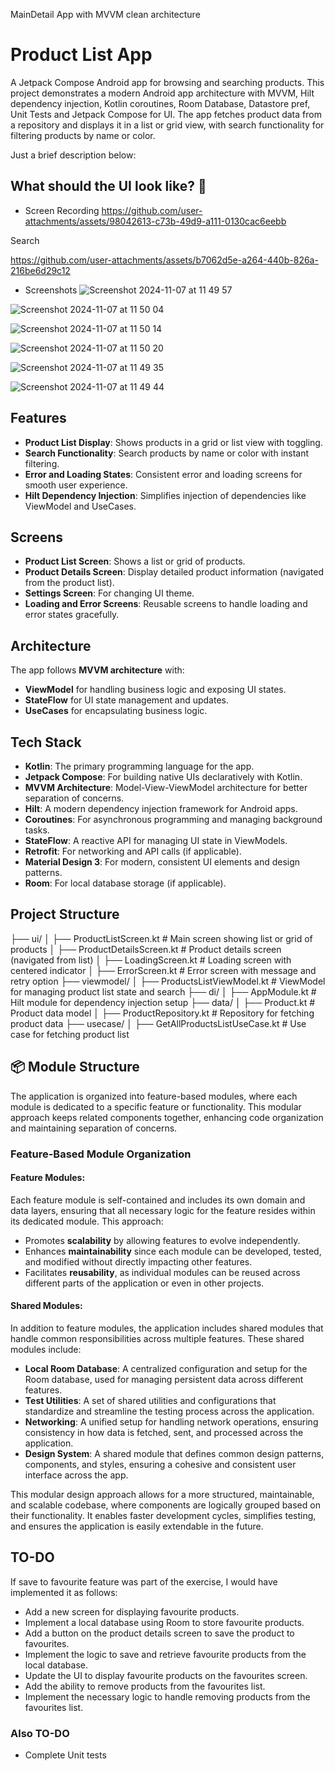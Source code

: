 MainDetail App with MVVM clean architecture

# Product List App

A Jetpack Compose Android app for browsing and searching products. This project demonstrates a modern Android app 
architecture with MVVM, Hilt dependency injection, Kotlin coroutines, Room Database, Datastore pref, Unit Tests and Jetpack Compose for UI. The app fetches product 
data from a repository and displays it in a list or grid view, with search functionality for filtering products by name or color.

Just a brief description below:

## What should the UI look like? 🎨

- Screen Recording
https://github.com/user-attachments/assets/98042613-c73b-49d9-a111-0130cac6eebb

Search

https://github.com/user-attachments/assets/b7062d5e-a264-440b-826a-216be6d29c12

- Screenshots
![Screenshot 2024-11-07 at 11 49 57](https://github.com/user-attachments/assets/267b33ab-3a6b-4213-92c2-4f47ec92dfd8)

![Screenshot 2024-11-07 at 11 50 04](https://github.com/user-attachments/assets/f9e8eadb-b31a-467a-83df-ec918551d028)

![Screenshot 2024-11-07 at 11 50 14](https://github.com/user-attachments/assets/8b11a8d6-09b1-4c52-a759-b4b56bbf9bd8)

![Screenshot 2024-11-07 at 11 50 20](https://github.com/user-attachments/assets/a0014e7d-334d-494a-bd28-174c8bec8282)

![Screenshot 2024-11-07 at 11 49 35](https://github.com/user-attachments/assets/e1df159f-e9af-4ae3-a43f-9f86da3361f0)

![Screenshot 2024-11-07 at 11 49 44](https://github.com/user-attachments/assets/675e7f67-898a-408b-bfa5-854010e538e8)

## Features

- **Product List Display**: Shows products in a grid or list view with toggling.
- **Search Functionality**: Search products by name or color with instant filtering.
- **Error and Loading States**: Consistent error and loading screens for smooth user experience.
- **Hilt Dependency Injection**: Simplifies injection of dependencies like ViewModel and UseCases.

## Screens

- **Product List Screen**: Shows a list or grid of products.
- **Product Details Screen**: Display detailed product information (navigated from the product list).
- **Settings Screen**: For changing UI theme.
- **Loading and Error Screens**: Reusable screens to handle loading and error states gracefully.

## Architecture

The app follows **MVVM architecture** with:
- **ViewModel** for handling business logic and exposing UI states.
- **StateFlow** for UI state management and updates.
- **UseCases** for encapsulating business logic.

## Tech Stack

- **Kotlin**: The primary programming language for the app.
- **Jetpack Compose**: For building native UIs declaratively with Kotlin.
- **MVVM Architecture**: Model-View-ViewModel architecture for better separation of concerns.
- **Hilt**: A modern dependency injection framework for Android apps.
- **Coroutines**: For asynchronous programming and managing background tasks.
- **StateFlow**: A reactive API for managing UI state in ViewModels.
- **Retrofit**: For networking and API calls (if applicable).
- **Material Design 3**: For modern, consistent UI elements and design patterns.
- **Room**: For local database storage (if applicable).

## Project Structure

├── ui/ │ ├── ProductListScreen.kt # Main screen showing list or grid of products │ ├── ProductDetailsScreen.kt # Product details screen (navigated from list) │ ├── LoadingScreen.kt # Loading screen with centered indicator │ ├── ErrorScreen.kt # Error screen with message and retry option ├── viewmodel/ │ ├── ProductsListViewModel.kt # ViewModel for managing product list state and search ├── di/ │ ├── AppModule.kt # Hilt module for dependency injection setup ├── data/ │ ├── Product.kt # Product data model │ ├── ProductRepository.kt # Repository for fetching product data ├── usecase/ │ ├── GetAllProductsListUseCase.kt # Use case for fetching product list

## 📦 Module Structure

The application is organized into feature-based modules, where each module is dedicated to a specific feature or functionality. This modular approach keeps related components together, enhancing code organization and maintaining separation of concerns.

### Feature-Based Module Organization

#### Feature Modules:
Each feature module is self-contained and includes its own domain and data layers, ensuring that all necessary logic for the feature resides within its dedicated module. This approach:

- Promotes **scalability** by allowing features to evolve independently.
- Enhances **maintainability** since each module can be developed, tested, and modified without directly impacting other features.
- Facilitates **reusability**, as individual modules can be reused across different parts of the application or even in other projects.

#### Shared Modules:
In addition to feature modules, the application includes shared modules that handle common responsibilities across multiple features. These shared modules include:

- **Local Room Database**: A centralized configuration and setup for the Room database, used for managing persistent data across different features.
- **Test Utilities**: A set of shared utilities and configurations that standardize and streamline the testing process across the application.
- **Networking**: A unified setup for handling network operations, ensuring consistency in how data is fetched, sent, and processed across the application.
- **Design System**: A shared module that defines common design patterns, components, and styles, ensuring a cohesive and consistent user interface across the app.

This modular design approach allows for a more structured, maintainable, and scalable codebase, where components are logically grouped based on their functionality. It enables faster development cycles, simplifies testing, and ensures the application is easily extendable in the future.

## TO-DO
If save to favourite feature was part of the exercise, I would have implemented it as follows:
- Add a new screen for displaying favourite products.
- Implement a local database using Room to store favourite products.
- Add a button on the product details screen to save the product to favourites.
- Implement the logic to save and retrieve favourite products from the local database.
- Update the UI to display favourite products on the favourites screen.
- Add the ability to remove products from the favourites list.
- Implement the necessary logic to handle removing products from the favourites list.

### Also TO-DO
- Complete Unit tests
